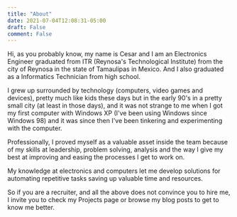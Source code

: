 ```yaml
---
title: "About"
date: 2021-07-04T12:08:31-05:00
draft: False
comment: False
---
```


Hi, as you probably know, my name is Cesar and I am an Electronics Engineer graduated from ITR (Reynosa's Technological Institute) from the city of Reynosa in the state of Tamaulipas in Mexico. And I also graduated as a Informatics Technician from high school.

I grew up surrounded by technology (computers, video games and devices), pretty much like kids these days but in the early 90's in a pretty small city (at least in those days), and it was not strange to me when I got my first computer with Windows XP (I've been using Windows since Windows 98) and it was since then I've been tinkering and experimenting with the computer.

Professionally, I proved myself as a valuable asset inside the team because of my skills at leadership, problem solving, analysis and the way I give my best at improving and easing the processes I get to work on.

My knowledge at electronics and computers let me develop solutions for automating repetitive tasks saving up valuable time and resources.

So if you are a recruiter, and all the above does not convince you to hire me, I invite you to check my Projects page or browse my blog posts to get to know me better.